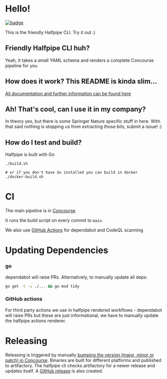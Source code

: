 # Hello!

<a href="https://concourse.halfpipe.io/teams/engineering-enablement/pipelines/halfpipe-cli"><img src="http://badger.halfpipe.io/engineering-enablement/halfpipe-cli" title="badge"></a>

This is the friendly Halfpipe CLI. Try it out :)

## Friendly Halfpipe CLI huh?

Yeah, it takes a small YAML schema and renders a complete Concourse pipeline for you

## How does it work? This README is kinda slim...

[All documentation and further information can be found here](https://docs.halfpipe.io)

## Ah! That's cool, can I use it in my company?

In theory yes, but there is some Springer Nature specific stuff in here. With that said nothing is stopping us from extracting those bits, submit a issue! :)

## How do I test and build?

Halfpipe is built with Go

```
./build.sh

# or if you don't have Go installed you can build in docker
./docker-build.sh
```

# CI

The main pipeline is in [Concourse](https://concourse.halfpipe.io/teams/engineering-enablement/pipelines/halfpipe-cli)

It runs the build script on every commit to `main`.

We also use [GitHub Actions](https://github.com/springernature/halfpipe/actions) for dependabot and CodeQL scanning


# Updating Dependencies


### go

dependabot will raise PRs. Alternatively, to manually update all deps:

```bash
go get -t -u ./... && go mod tidy
```

### GitHub actions 

For third party actions we use in halfpipe rendered workflows - 
dependabot will raise PRs but these are just informational, we have to manually update the halfpipe actions renderer. 


# Releasing

Releasing is triggered by manually [bumping the version (major, minor or patch) in Concourse](https://concourse.halfpipe.io/teams/engineering-enablement/pipelines/halfpipe-cli). Binaries are built for different platforms and published to artifactory. The halfpipe cli checks artifactory for a newer release and updates itself. A [GitHub release](https://github.com/springernature/halfpipe/releases) is also created.

